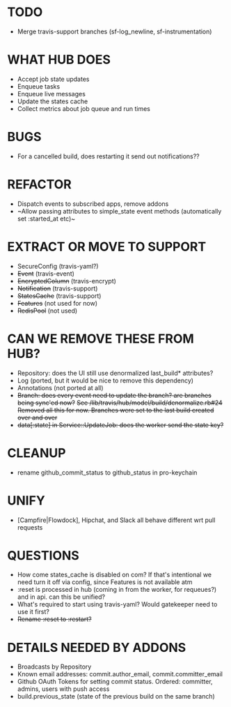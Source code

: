 # TODO

* Merge travis-support branches (sf-log_newline, sf-instrumentation)

# WHAT HUB DOES

* Accept job state updates
* Enqueue tasks
* Enqueue live messages
* Update the states cache
* Collect metrics about job queue and run times

# BUGS

* For a cancelled build, does restarting it send out notifications??

# REFACTOR

* Dispatch events to subscribed apps, remove addons
* ~Allow passing attributes to simple_state event methods (automatically set :started_at etc)~

# EXTRACT OR MOVE TO SUPPORT

* SecureConfig (travis-yaml?)
* ~~Event~~ (travis-event)
* ~~EncryptedColumn~~ (travis-encrypt)
* ~~Notification~~ (travis-support)
* ~~StatesCache~~ (travis-support)
* ~~Features~~ (not used for now)
* ~~RedisPool~~ (not used)

# CAN WE REMOVE THESE FROM HUB?

* Repository: does the UI still use denormalized last\_build\* attributes?
* Log (ported, but it would be nice to remove this dependency)
* Annotations (not ported at all)
* ~~Branch: does every event need to update the branch? are branches being sync'ed now?~~
  ~~See /lib/travis/hub/model/build/denormalize.rb#24~~
  ~~Removed all this for now. Branches were set to the last build created over and over~~
* ~~data[:state] in Service::UpdateJob: does the worker send the state key?~~

# CLEANUP

* rename github_commit_status to github_status in pro-keychain

# UNIFY

* [Campfire|Flowdock], Hipchat, and Slack all behave different wrt pull requests

# QUESTIONS

* How come states_cache is disabled on com? If that's intentional we need turn
  it off via config, since Features is not available atm
* :reset is processed in hub (coming in from the worker, for requeues?) and in
  api. can this be unified?
* What's required to start using travis-yaml? Would gatekeeper need to use it first?
* ~~Rename :reset to :restart?~~

# DETAILS NEEDED BY ADDONS

* Broadcasts by Repository
* Known email addresses: commit.author_email, commit.committer_email
* Github OAuth Tokens for setting commit status. Ordered: committer, admins, users with push access
* build.previous_state (state of the previous build on the same branch)


